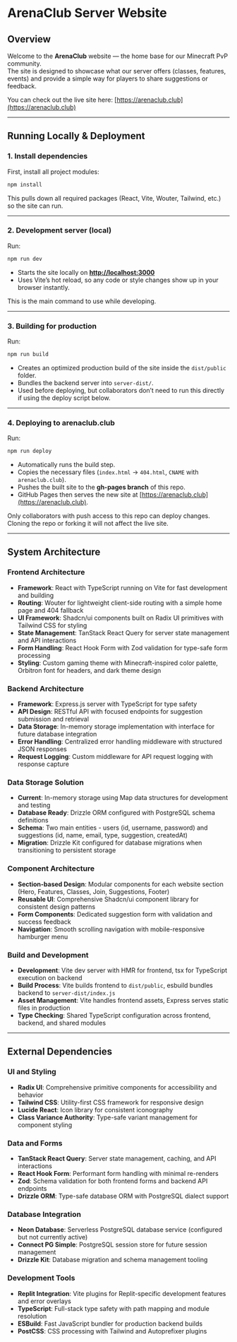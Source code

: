 # ArenaClub Server Website

## Overview

Welcome to the **ArenaClub** website — the home base for our Minecraft PvP community.  
The site is designed to showcase what our server offers (classes, features, events) and provide a simple way for players to share suggestions or feedback.  

You can check out the live site here: [https://arenaclub.club](https://arenaclub.club)  

---

## Running Locally & Deployment

### 1. Install dependencies
First, install all project modules:
```bash
npm install
````

This pulls down all required packages (React, Vite, Wouter, Tailwind, etc.) so the site can run.

---

### 2. Development server (local)

Run:

```bash
npm run dev
```

* Starts the site locally on **[http://localhost:3000](http://localhost:3000)**
* Uses Vite’s hot reload, so any code or style changes show up in your browser instantly. 

This is the main command to use while developing.

---

### 3. Building for production

Run:

```bash
npm run build
```

* Creates an optimized production build of the site inside the `dist/public` folder.
* Bundles the backend server into `server-dist/`.
* Used before deploying, but collaborators don’t need to run this directly if using the deploy script below.

---

### 4. Deploying to arenaclub.club

Run:

```bash
npm run deploy
```

* Automatically runs the build step.
* Copies the necessary files (`index.html` → `404.html`, `CNAME` with `arenaclub.club`).
* Pushes the built site to the **gh-pages branch** of this repo.
* GitHub Pages then serves the new site at [https://arenaclub.club](https://arenaclub.club).

Only collaborators with push access to this repo can deploy changes. Cloning the repo or forking it will not affect the live site.

---

## System Architecture

### Frontend Architecture

* **Framework**: React with TypeScript running on Vite for fast development and building
* **Routing**: Wouter for lightweight client-side routing with a simple home page and 404 fallback
* **UI Framework**: Shadcn/ui components built on Radix UI primitives with Tailwind CSS for styling
* **State Management**: TanStack React Query for server state management and API interactions
* **Form Handling**: React Hook Form with Zod validation for type-safe form processing
* **Styling**: Custom gaming theme with Minecraft-inspired color palette, Orbitron font for headers, and dark theme design

### Backend Architecture

* **Framework**: Express.js server with TypeScript for type safety
* **API Design**: RESTful API with focused endpoints for suggestion submission and retrieval
* **Data Storage**: In-memory storage implementation with interface for future database integration
* **Error Handling**: Centralized error handling middleware with structured JSON responses
* **Request Logging**: Custom middleware for API request logging with response capture

### Data Storage Solution

* **Current**: In-memory storage using Map data structures for development and testing
* **Database Ready**: Drizzle ORM configured with PostgreSQL schema definitions
* **Schema**: Two main entities - users (id, username, password) and suggestions (id, name, email, type, suggestion, createdAt)
* **Migration**: Drizzle Kit configured for database migrations when transitioning to persistent storage

### Component Architecture

* **Section-based Design**: Modular components for each website section (Hero, Features, Classes, Join, Suggestions, Footer)
* **Reusable UI**: Comprehensive Shadcn/ui component library for consistent design patterns
* **Form Components**: Dedicated suggestion form with validation and success feedback
* **Navigation**: Smooth scrolling navigation with mobile-responsive hamburger menu

### Build and Development

* **Development**: Vite dev server with HMR for frontend, tsx for TypeScript execution on backend
* **Build Process**: Vite builds frontend to `dist/public`, esbuild bundles backend to `server-dist/index.js`
* **Asset Management**: Vite handles frontend assets, Express serves static files in production
* **Type Checking**: Shared TypeScript configuration across frontend, backend, and shared modules

---

## External Dependencies

### UI and Styling

* **Radix UI**: Comprehensive primitive components for accessibility and behavior
* **Tailwind CSS**: Utility-first CSS framework for responsive design
* **Lucide React**: Icon library for consistent iconography
* **Class Variance Authority**: Type-safe variant management for component styling

### Data and Forms

* **TanStack React Query**: Server state management, caching, and API interactions
* **React Hook Form**: Performant form handling with minimal re-renders
* **Zod**: Schema validation for both frontend forms and backend API endpoints
* **Drizzle ORM**: Type-safe database ORM with PostgreSQL dialect support

### Database Integration

* **Neon Database**: Serverless PostgreSQL database service (configured but not currently active)
* **Connect PG Simple**: PostgreSQL session store for future session management
* **Drizzle Kit**: Database migration and schema management tooling

### Development Tools

* **Replit Integration**: Vite plugins for Replit-specific development features and error overlays
* **TypeScript**: Full-stack type safety with path mapping and module resolution
* **ESBuild**: Fast JavaScript bundler for production backend builds
* **PostCSS**: CSS processing with Tailwind and Autoprefixer plugins
